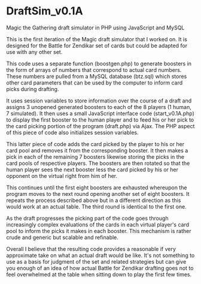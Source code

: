 # DraftSim_v0.1A
Magic the Gathering draft simulator in PHP using JavaScript and MySQL

This is the first iteration of the Magic draft simulator that I worked on. It is designed for the Battle for Zendikar set of cards but could be adapted for use with any other set.

This code uses a separate function (boostgen.php) to generate boosters in the form of arrays of numbers that correspond to actual card numbers. These numbers are pulled from a MySQL database (btz.sql) which stores other card parameters that can be used by the computer to inform card picks during drafting.

It uses session variables to store information over the course of a draft and assigns 3 unopened generated boosters to each of the 8 players (1 human, 7 simulated). It then uses a small JavaScript interface code (start_v0.1A.php) to display the first booster to the human player and to feed his or her pick to the card picking portion of the program (draft.php) via Ajax. The PHP aspect of this piece of code also initializes session variables.

This latter piece of code adds the card picked by the player to his or her card pool and removes it from the corresponding booster. It then makes a pick in each of the remaining 7 boosters likewise storing the picks in the card pools of respective players. The boosters are then rotated so that the human player sees the next booster less the card picked by his or her opponent on the virtual right from him of her. 

This continues until the first eight boosters are exhausted whereupon the program moves to the next round opening another set of eight boosters. It repeats the process described above but in a different direction as this would work at an actual table. The third round is identical to the first one.

As the draft progresses the picking part of the code goes through increasingly complex evaluations of the cards in each virtual player's card pool to inform the picks it makes in each booster. This mechanism is rather crude and generic but scalable and refinable.

Overall I believe that the resulting code provides a reasonable if very approximate take on what an actual draft would be like. It's not something to use as a basis for judgment of the set and related strategies but can give you enough of an idea of how actual Battle for Zendikar drafting goes not to feel overwhelmed at the table when sitting down to play the first few times.
